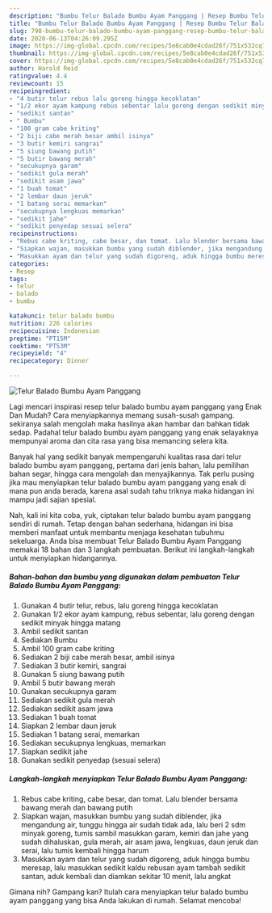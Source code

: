```yaml
---
description: "Bumbu Telur Balado Bumbu Ayam Panggang | Resep Bumbu Telur Balado Bumbu Ayam Panggang Yang Paling Enak"
title: "Bumbu Telur Balado Bumbu Ayam Panggang | Resep Bumbu Telur Balado Bumbu Ayam Panggang Yang Paling Enak"
slug: 798-bumbu-telur-balado-bumbu-ayam-panggang-resep-bumbu-telur-balado-bumbu-ayam-panggang-yang-paling-enak
date: 2020-06-13T04:26:09.295Z
image: https://img-global.cpcdn.com/recipes/5e8cab0e4cdad26f/751x532cq70/telur-balado-bumbu-ayam-panggang-foto-resep-utama.jpg
thumbnail: https://img-global.cpcdn.com/recipes/5e8cab0e4cdad26f/751x532cq70/telur-balado-bumbu-ayam-panggang-foto-resep-utama.jpg
cover: https://img-global.cpcdn.com/recipes/5e8cab0e4cdad26f/751x532cq70/telur-balado-bumbu-ayam-panggang-foto-resep-utama.jpg
author: Harold Reid
ratingvalue: 4.4
reviewcount: 15
recipeingredient:
- "4 butir telur rebus lalu goreng hingga kecoklatan"
- "1/2 ekor ayam kampung rebus sebentar lalu goreng dengan sedikit minyak hingga matang"
- "sedikit santan"
- " Bumbu"
- "100 gram cabe kriting"
- "2 biji cabe merah besar ambil isinya"
- "3 butir kemiri sangrai"
- "5 siung bawang putih"
- "5 butir bawang merah"
- "secukupnya garam"
- "sedikit gula merah"
- "sedikit asam jawa"
- "1 buah tomat"
- "2 lembar daun jeruk"
- "1 batang serai memarkan"
- "secukupnya lengkuas memarkan"
- "sedikit jahe"
- "sedikit penyedap sesuai selera"
recipeinstructions:
- "Rebus cabe kriting, cabe besar, dan tomat. Lalu blender bersama bawang merah dan bawang putih"
- "Siapkan wajan, masukkan bumbu yang sudah diblender, jika mengandung air, tunggu hingga air sudah tidak ada, lalu beri 2 sdm minyak goreng, tumis sambil masukkan garam, kemiri dan jahe yang sudah dihaluskan, gula merah, air asam jawa, lengkuas, daun jeruk dan serai, lalu tumis kembali hingga harum"
- "Masukkan ayam dan telur yang sudah digoreng, aduk hingga bumbu meresap, lalu masukkan sedikit kaldu rebusan ayam tambah sedikit santan, aduk kembali dan diamkan sekitar 10 menit, lalu angkat"
categories:
- Resep
tags:
- telur
- balado
- bumbu

katakunci: telur balado bumbu 
nutrition: 226 calories
recipecuisine: Indonesian
preptime: "PT15M"
cooktime: "PT53M"
recipeyield: "4"
recipecategory: Dinner

---
```



![Telur Balado Bumbu Ayam Panggang](https://img-global.cpcdn.com/recipes/5e8cab0e4cdad26f/751x532cq70/telur-balado-bumbu-ayam-panggang-foto-resep-utama.jpg)

Lagi mencari inspirasi resep telur balado bumbu ayam panggang yang Enak Dan Mudah? Cara menyiapkannya memang susah-susah gampang. sekiranya salah mengolah maka hasilnya akan hambar dan bahkan tidak sedap. Padahal telur balado bumbu ayam panggang yang enak selayaknya mempunyai aroma dan cita rasa yang bisa memancing selera kita.

Banyak hal yang sedikit banyak mempengaruhi kualitas rasa dari telur balado bumbu ayam panggang, pertama dari jenis bahan, lalu pemilihan bahan segar, hingga cara mengolah dan menyajikannya. Tak perlu pusing jika mau menyiapkan telur balado bumbu ayam panggang yang enak di mana pun anda berada, karena asal sudah tahu triknya maka hidangan ini mampu jadi sajian spesial.




Nah, kali ini kita coba, yuk, ciptakan telur balado bumbu ayam panggang sendiri di rumah. Tetap dengan bahan sederhana, hidangan ini bisa memberi manfaat untuk membantu menjaga kesehatan tubuhmu sekeluarga. Anda bisa membuat Telur Balado Bumbu Ayam Panggang memakai 18 bahan dan 3 langkah pembuatan. Berikut ini langkah-langkah untuk menyiapkan hidangannya.

<!--inarticleads1-->

##### Bahan-bahan dan bumbu yang digunakan dalam pembuatan Telur Balado Bumbu Ayam Panggang:

1. Gunakan 4 butir telur, rebus, lalu goreng hingga kecoklatan
1. Gunakan 1/2 ekor ayam kampung, rebus sebentar, lalu goreng dengan sedikit minyak hingga matang
1. Ambil sedikit santan
1. Sediakan  Bumbu
1. Ambil 100 gram cabe kriting
1. Sediakan 2 biji cabe merah besar, ambil isinya
1. Sediakan 3 butir kemiri, sangrai
1. Gunakan 5 siung bawang putih
1. Ambil 5 butir bawang merah
1. Gunakan secukupnya garam
1. Sediakan sedikit gula merah
1. Sediakan sedikit asam jawa
1. Sediakan 1 buah tomat
1. Siapkan 2 lembar daun jeruk
1. Sediakan 1 batang serai, memarkan
1. Sediakan secukupnya lengkuas, memarkan
1. Siapkan sedikit jahe
1. Gunakan sedikit penyedap (sesuai selera)




<!--inarticleads2-->

##### Langkah-langkah menyiapkan Telur Balado Bumbu Ayam Panggang:

1. Rebus cabe kriting, cabe besar, dan tomat. Lalu blender bersama bawang merah dan bawang putih
1. Siapkan wajan, masukkan bumbu yang sudah diblender, jika mengandung air, tunggu hingga air sudah tidak ada, lalu beri 2 sdm minyak goreng, tumis sambil masukkan garam, kemiri dan jahe yang sudah dihaluskan, gula merah, air asam jawa, lengkuas, daun jeruk dan serai, lalu tumis kembali hingga harum
1. Masukkan ayam dan telur yang sudah digoreng, aduk hingga bumbu meresap, lalu masukkan sedikit kaldu rebusan ayam tambah sedikit santan, aduk kembali dan diamkan sekitar 10 menit, lalu angkat




Gimana nih? Gampang kan? Itulah cara menyiapkan telur balado bumbu ayam panggang yang bisa Anda lakukan di rumah. Selamat mencoba!
